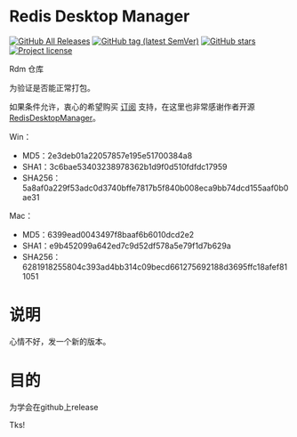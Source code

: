 # Redis Desktop Manager

[![GitHub All Releases](https://img.shields.io/github/downloads/kanyways/rdm/total?style=flat-square&logo=github)](https://github.com/kanyways/rdm/releases)
[![GitHub tag (latest SemVer)](https://img.shields.io/github/tag/kanyways/rdm?style=flat-square&logo=github)](https://github.com/kanyways/rdm/tags)
[![GitHub stars](https://img.shields.io/github/stars/kanyways/rdm?style=flat-square&logo=github)](https://github.com/kanyways/rdm/stargazers)
[![Project license](https://img.shields.io/github/license/kanyways/rdm?style=flat-square&logo=github)](https://github.com/kanyways/rdm/blob/master/LICENSE)

Rdm 仓库

为验证是否能正常打包。

如果条件允许，衷心的希望购买 [订阅](https://redisdesktop.com/pricing) 支持，在这里也非常感谢作者开源 [RedisDesktopManager](https://github.com/uglide/RedisDesktopManager)。


Win：
- MD5：2e3deb01a22057857e195e51700384a8
- SHA1：3c6bae53403238978362b1d9f0d510fdfdc17959
- SHA256：5a8af0a229f53adc0d3740bffe7817b5f840b008eca9bb74dcd155aaf0b0ae31

Mac：
- MD5：6399ead0043497f8baaf6b6010dcd2e2
- SHA1：e9b452099a642ed7c9d52df578a5e79f1d7b629a
- SHA256：6281918255804c393ad4bb314c09becd661275692188d3695ffc18afef811051

# 说明
心情不好，发一个新的版本。

# 目的

为学会在github上release

Tks!
